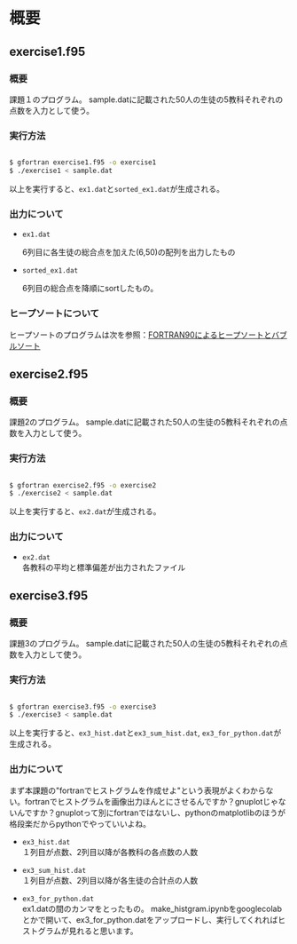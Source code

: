 # 概要

## exercise1.f95

### 概要

課題１のプログラム。
sample.datに記載された50人の生徒の5教科それぞれの点数を入力として使う。

### 実行方法

```bash

$ gfortran exercise1.f95 -o exercise1
$ ./exercise1 < sample.dat

```

以上を実行すると、``ex1.dat``と``sorted_ex1.dat``が生成される。

### 出力について

* ``ex1.dat``<br>

  6列目に各生徒の総合点を加えた(6,50)の配列を出力したもの

* ``sorted_ex1.dat``<br>
  
  6列目の総合点を降順にsortしたもの。

### ヒープソートについて

ヒープソートのプログラムは次を参照：[FORTRAN90によるヒープソートとバブルソート](https://slpr.sakura.ne.jp/qp/sortf90/)

## exercise2.f95

### 概要

課題2のプログラム。
sample.datに記載された50人の生徒の5教科それぞれの点数を入力として使う。

### 実行方法

```bash

$ gfortran exercise2.f95 -o exercise2
$ ./exercise2 < sample.dat

```

以上を実行すると、``ex2.dat``が生成される。

### 出力について

* ``ex2.dat``<br>
  各教科の平均と標準偏差が出力されたファイル



## exercise3.f95

### 概要

課題3のプログラム。
sample.datに記載された50人の生徒の5教科それぞれの点数を入力として使う。

### 実行方法

```bash

$ gfortran exercise3.f95 -o exercise3
$ ./exercise3 < sample.dat

```

以上を実行すると、``ex3_hist.dat``と``ex3_sum_hist.dat``, ``ex3_for_python.dat``が生成される。

### 出力について

まず本課題の"fortranでヒストグラムを作成せよ"という表現がよくわからない。fortranでヒストグラムを画像出力ほんとにさせるんですか？gnuplotじゃないんですか？gnuplotって別にfortranではないし、pythonのmatplotlibのほうが格段楽だからpythonでやっていいよね。



* ``ex3_hist.dat``<br>
  １列目が点数、2列目以降が各教科の各点数の人数

* ``ex3_sum_hist.dat``<br>
  １列目が点数、2列目以降が各生徒の合計点の人数

* ``ex3_for_python.dat``<br>
  ex1.datの間のカンマをとったもの。
  make_histgram.ipynbをgooglecolabとかで開いて、ex3_for_python.datをアップロードし、実行してくれればヒストグラムが見れると思います。